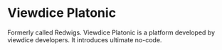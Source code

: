 # Viewdice Platonic

Formerly called Redwigs. Viewdice Platonic is a platform developed by viewdice developers. It introduces ultimate no-code.
